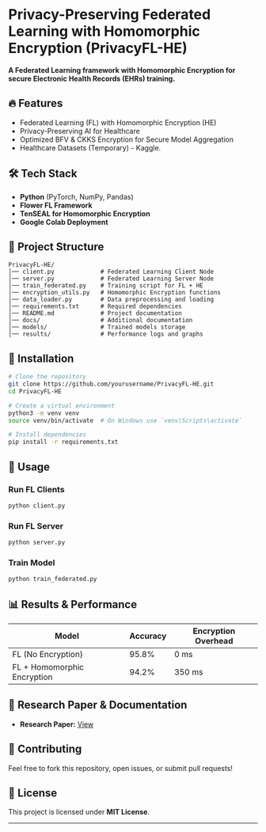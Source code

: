 # Privacy-Preserving Federated Learning with Homomorphic Encryption (PrivacyFL-HE)

**A Federated Learning framework with Homomorphic Encryption for secure Electronic Health Records (EHRs) training.** 

## 🔥 Features
- Federated Learning (FL) with Homomorphic Encryption (HE)
- Privacy-Preserving AI for Healthcare
- Optimized BFV & CKKS Encryption for Secure Model Aggregation
- Healthcare Datasets (Temporary) - Kaggle.

## 🛠️ Tech Stack
- **Python** (PyTorch, NumPy, Pandas)
- **Flower FL Framework**
- **TenSEAL for Homomorphic Encryption**
- **Google Colab Deployment**

## 📂 Project Structure
```
PrivacyFL-HE/
│── client.py             # Federated Learning Client Node
│── server.py             # Federated Learning Server Node
│── train_federated.py    # Training script for FL + HE
│── encryption_utils.py   # Homomorphic Encryption functions
│── data_loader.py        # Data preprocessing and loading
│── requirements.txt      # Required dependencies
│── README.md             # Project documentation
│── docs/                 # Additional documentation
│── models/               # Trained models storage
│── results/              # Performance logs and graphs
```

## 📌 Installation
```bash
# Clone the repository
git clone https://github.com/yourusername/PrivacyFL-HE.git
cd PrivacyFL-HE

# Create a virtual environment
python3 -m venv venv
source venv/bin/activate  # On Windows use `venv\Scripts\activate`

# Install dependencies
pip install -r requirements.txt
```

## 🚀 Usage
### **Run FL Clients**
```bash
python client.py
```

### **Run FL Server**
```bash
python server.py
```

### **Train Model**
```bash
python train_federated.py
```

## 📊 Results & Performance
| Model | Accuracy | Encryption Overhead |
|--------|---------|------------------|
| FL (No Encryption) | 95.8% | 0 ms |
| FL + Homomorphic Encryption | 94.2% | 350 ms |

## 📖 Research Paper & Documentation
- **Research Paper:** [View](https://drive.google.com/file/d/1SnkvgD2mJJG2TCLY9B3_bZiKeHYAImS7/view?usp=sharing)

## 🤝 Contributing
Feel free to fork this repository, open issues, or submit pull requests! 

## 📜 License
This project is licensed under **MIT License**.

---


